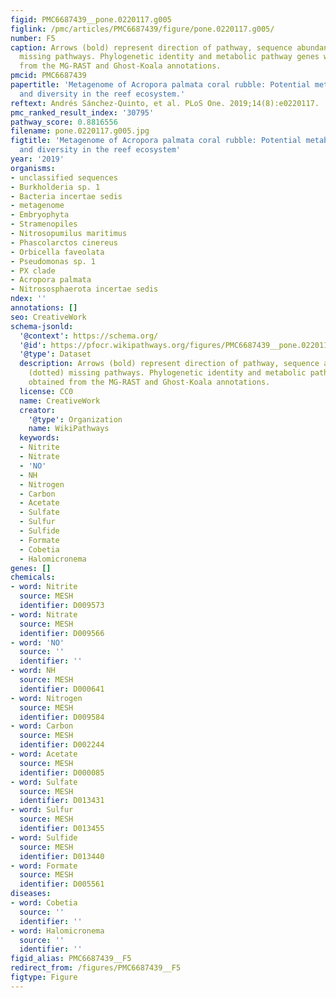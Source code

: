 ```yaml
---
figid: PMC6687439__pone.0220117.g005
figlink: /pmc/articles/PMC6687439/figure/pone.0220117.g005/
number: F5
caption: Arrows (bold) represent direction of pathway, sequence abundance, and (dotted)
  missing pathways. Phylogenetic identity and metabolic pathway genes were obtained
  from the MG-RAST and Ghost-Koala annotations.
pmcid: PMC6687439
papertitle: 'Metagenome of Acropora palmata coral rubble: Potential metabolic pathways
  and diversity in the reef ecosystem.'
reftext: Andrés Sánchez-Quinto, et al. PLoS One. 2019;14(8):e0220117.
pmc_ranked_result_index: '30795'
pathway_score: 0.8816556
filename: pone.0220117.g005.jpg
figtitle: 'Metagenome of Acropora palmata coral rubble: Potential metabolic pathways
  and diversity in the reef ecosystem'
year: '2019'
organisms:
- unclassified sequences
- Burkholderia sp. 1
- Bacteria incertae sedis
- metagenome
- Embryophyta
- Stramenopiles
- Nitrosopumilus maritimus
- Phascolarctos cinereus
- Orbicella faveolata
- Pseudomonas sp. 1
- PX clade
- Acropora palmata
- Nitrososphaerota incertae sedis
ndex: ''
annotations: []
seo: CreativeWork
schema-jsonld:
  '@context': https://schema.org/
  '@id': https://pfocr.wikipathways.org/figures/PMC6687439__pone.0220117.g005.html
  '@type': Dataset
  description: Arrows (bold) represent direction of pathway, sequence abundance, and
    (dotted) missing pathways. Phylogenetic identity and metabolic pathway genes were
    obtained from the MG-RAST and Ghost-Koala annotations.
  license: CC0
  name: CreativeWork
  creator:
    '@type': Organization
    name: WikiPathways
  keywords:
  - Nitrite
  - Nitrate
  - 'NO'
  - NH
  - Nitrogen
  - Carbon
  - Acetate
  - Sulfate
  - Sulfur
  - Sulfide
  - Formate
  - Cobetia
  - Halomicronema
genes: []
chemicals:
- word: Nitrite
  source: MESH
  identifier: D009573
- word: Nitrate
  source: MESH
  identifier: D009566
- word: 'NO'
  source: ''
  identifier: ''
- word: NH
  source: MESH
  identifier: D000641
- word: Nitrogen
  source: MESH
  identifier: D009584
- word: Carbon
  source: MESH
  identifier: D002244
- word: Acetate
  source: MESH
  identifier: D000085
- word: Sulfate
  source: MESH
  identifier: D013431
- word: Sulfur
  source: MESH
  identifier: D013455
- word: Sulfide
  source: MESH
  identifier: D013440
- word: Formate
  source: MESH
  identifier: D005561
diseases:
- word: Cobetia
  source: ''
  identifier: ''
- word: Halomicronema
  source: ''
  identifier: ''
figid_alias: PMC6687439__F5
redirect_from: /figures/PMC6687439__F5
figtype: Figure
---
```


